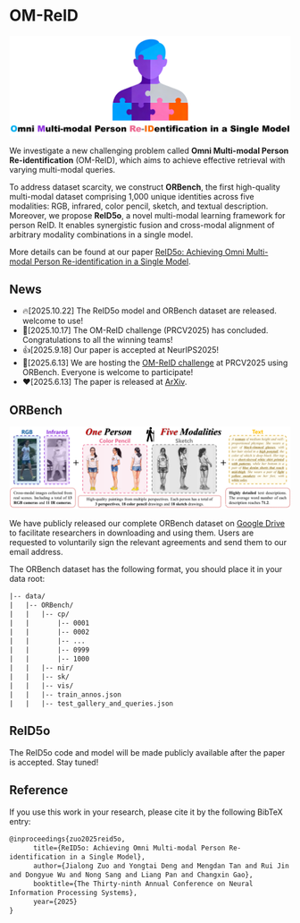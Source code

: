 # OM-ReID
<div align="center"><img src="Figures/logo.png" width="900"></div>

We investigate a new challenging problem called **Omni Multi-modal Person Re-identification** (OM-ReID), which aims to achieve effective retrieval with varying multi-modal queries. 

To address dataset scarcity, we construct **ORBench**, the first high-quality multi-modal dataset comprising 1,000 unique identities across five modalities: RGB, infrared, color pencil, sketch, and textual description. Moreover, we propose **ReID5o**, a novel multi-modal learning framework for person ReID. It enables synergistic fusion and cross-modal alignment of arbitrary modality combinations in a single model. 

More details can be found at our paper [ReID5o: Achieving Omni Multi-modal Person Re-identification in a Single Model](http://arxiv.org/abs/2506.09385).

## News
* 🔥[2025.10.22] The ReID5o model and ORBench dataset are released. welcome to use!
* 👏[2025.10.17] The OM-ReID challenge (PRCV2025) has concluded. Congratulations to all the winning teams!
* 👍[2025.9.18] Our paper is accepted at NeurIPS2025!
* 🤞[2025.6.13] We are hosting the [OM-ReID challenge](http://2025.prcv.cn/CN/Competitions2/) at PRCV2025 using ORBench. Everyone is welcome to participate! 
* ❤[2025.6.13] The paper is released at [ArXiv](http://arxiv.org/abs/2506.09385).
  
## ORBench
<div align="center"><img src="Figures/ORBench.png" width="900"></div>

We have publicly released our complete ORBench dataset on [Google Drive](https://drive.google.com/drive/folders/1PSFXdc4Iid7RK3DicTZ3Tfygu00ntrFn?usp=sharing) to facilitate researchers in downloading and using them. Users are requested to voluntarily sign the relevant agreements and send them to our email address.

The ORBench dataset has the following format, you should place it in your data root:

```
|-- data/
|   |-- ORBench/
|   |   |-- cp/
|   |       |-- 0001
|   |       |-- 0002
|   |       |-- ...
|   |       |-- 0999
|   |       |-- 1000
|   |   |-- nir/
|   |   |-- sk/
|   |   |-- vis/
|   |   |-- train_annos.json
|   |   |-- test_gallery_and_queries.json
```

## ReID5o
The ReID5o code and model will be made publicly available after the paper is accepted. Stay tuned!

## Reference
If you use this work in your research, please cite it by the following BibTeX entry:
```
@inproceedings{zuo2025reid5o,
      title={ReID5o: Achieving Omni Multi-modal Person Re-identification in a Single Model}, 
      author={Jialong Zuo and Yongtai Deng and Mengdan Tan and Rui Jin and Dongyue Wu and Nong Sang and Liang Pan and Changxin Gao},
      booktitle={The Thirty-ninth Annual Conference on Neural Information Processing Systems},
      year={2025}
}
